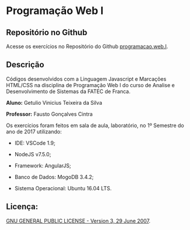 # Programação Web I

## Repositório no Github

Acesse os exercícios no Repositório do Github [programacao.web.I](https://github.com/getuliovinicius/programacao.web.I).

## Descrição

Códigos desenvolvidos com a Linguagem Javascript e Marcações HTML/CSS na disciplina de Programação Web I do curso de Analise e Desenvolvimento de Sistemas da FATEC de Franca.

**Aluno:** Getulio Vinicius Teixeira da Silva

**Professor:** Fausto Gonçalves Cintra

Os exercícios foram feitos em sala de aula, laboratório, no 1º Semestre do ano de 2017 utilizando:

+ IDE: VSCode 1.9;

+ NodeJS v7.5.0;

+ Framework: AngularJS;

+ Banco de Dados: MogoDB 3.4.2;

+ Sistema Operacional: Ubuntu 16.04 LTS.

## Licença:

[GNU GENERAL PUBLIC LICENSE - Version 3, 29 June 2007](https://github.com/getuliovinicius/programacao.we.I/blob/master/LICENSE).
